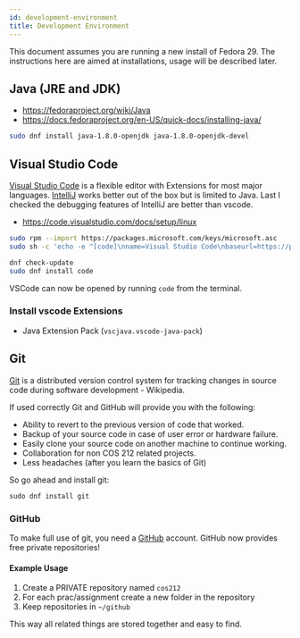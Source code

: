 ```yaml
---
id: development-environment
title: Development Environment
---
```


This document assumes you are running a new install of Fedora 29.
The instructions here are aimed at installations, usage will be described later.

## Java (JRE and JDK)
- https://fedoraproject.org/wiki/Java
- https://docs.fedoraproject.org/en-US/quick-docs/installing-java/

```sh
sudo dnf install java-1.8.0-openjdk java-1.8.0-openjdk-devel
```

## Visual Studio Code
[Visual Studio Code](https://code.visualstudio.com/) is a flexible editor with Extensions for most major languages.
[IntelliJ](https://www.jetbrains.com/idea/) works better out of the box but is limited to Java. Last I checked the debugging features
of IntelliJ are better than vscode.

- https://code.visualstudio.com/docs/setup/linux

```sh
sudo rpm --import https://packages.microsoft.com/keys/microsoft.asc
sudo sh -c 'echo -e "[code]\nname=Visual Studio Code\nbaseurl=https://packages.microsoft.com/yumrepos/vscode\nenabled=1\ngpgcheck=1\ngpgkey=https://packages.microsoft.com/keys/microsoft.asc" > /etc/yum.repos.d/vscode.repo'

dnf check-update
sudo dnf install code
```

VSCode can now be opened by running `code` from the terminal.

### Install vscode Extensions
- Java Extension Pack (`vscjava.vscode-java-pack`)

## Git
[Git](https://en.wikipedia.org/wiki/Git) is a distributed version control system for tracking changes in source code during software development - Wikipedia.

If used correctly Git and GitHub will provide you with the following:
- Ability to revert to the previous version of code that worked.
- Backup of your source code in case of user error or hardware failure.
- Easily clone your source code on another machine to continue working.
- Collaboration for non COS 212 related projects.
- Less headaches (after you learn the basics of Git)

So go ahead and install git:
```
sudo dnf install git
```

### GitHub
To make full use of git, you need a [GitHub](https://github.com/) account.
GitHub now provides free private repositories!

#### Example Usage
1. Create a PRIVATE repository named `cos212`
2. For each prac/assignment create a new folder in the repository
3. Keep repositories in `~/github`

This way all related things are stored together and easy to find.

### 